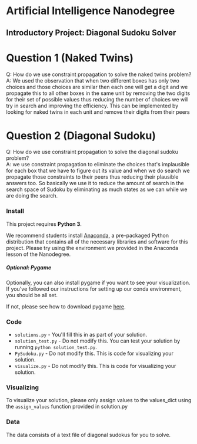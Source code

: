 # Artificial Intelligence Nanodegree
## Introductory Project: Diagonal Sudoku Solver

# Question 1 (Naked Twins)
Q: How do we use constraint propagation to solve the naked twins problem?  
A: We used the observation that when two different boxes has only two choices
   and those choices are similar then each one will get a digit and we propagate
   this to all other boxes in the same unit by removing the two digits for their
   set of possible values thus reducing the number of choices we will try in search
   and improving the efficiency.
   This can be implemented by looking for naked twins in each unit and remove their 
   digits from their peers

# Question 2 (Diagonal Sudoku)
Q: How do we use constraint propagation to solve the diagonal sudoku problem?  
A: we use constraint propagation to eliminate the choices that's implausible for each box that 
   we have to figure out its value and when we do search we propagate those constraints to their peers
   thus reducing their plausible  answers too. So basically we use it to reduce the amount of search in 
   the search space of Sudoku by eliminating as much states as we can while we are doing the search.

### Install

This project requires **Python 3**.

We recommend students install [Anaconda](https://www.continuum.io/downloads), a pre-packaged Python distribution that contains all of the necessary libraries and software for this project. 
Please try using the environment we provided in the Anaconda lesson of the Nanodegree.

##### Optional: Pygame

Optionally, you can also install pygame if you want to see your visualization. If you've followed our instructions for setting up our conda environment, you should be all set.

If not, please see how to download pygame [here](http://www.pygame.org/download.shtml).

### Code

* `solutions.py` - You'll fill this in as part of your solution.
* `solution_test.py` - Do not modify this. You can test your solution by running `python solution_test.py`.
* `PySudoku.py` - Do not modify this. This is code for visualizing your solution.
* `visualize.py` - Do not modify this. This is code for visualizing your solution.

### Visualizing

To visualize your solution, please only assign values to the values_dict using the ```assign_values``` function provided in solution.py

### Data

The data consists of a text file of diagonal sudokus for you to solve.
